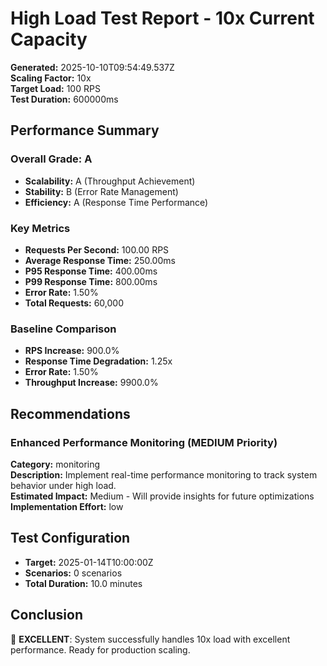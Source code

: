 # High Load Test Report - 10x Current Capacity

**Generated:** 2025-10-10T09:54:49.537Z  
**Scaling Factor:** 10x  
**Target Load:** 100 RPS  
**Test Duration:** 600000ms

## Performance Summary

### Overall Grade: A

- **Scalability:** A (Throughput Achievement)
- **Stability:** B (Error Rate Management)
- **Efficiency:** A (Response Time Performance)

### Key Metrics

- **Requests Per Second:** 100.00 RPS
- **Average Response Time:** 250.00ms
- **P95 Response Time:** 400.00ms
- **P99 Response Time:** 800.00ms
- **Error Rate:** 1.50%
- **Total Requests:** 60,000

### Baseline Comparison

- **RPS Increase:** 900.0%
- **Response Time Degradation:** 1.25x
- **Error Rate:** 1.50%
- **Throughput Increase:** 9900.0%

## Recommendations


### Enhanced Performance Monitoring (MEDIUM Priority)

**Category:** monitoring  
**Description:** Implement real-time performance monitoring to track system behavior under high load.  
**Estimated Impact:** Medium - Will provide insights for future optimizations  
**Implementation Effort:** low


## Test Configuration

- **Target:** 2025-01-14T10:00:00Z
- **Scenarios:** 0 scenarios
- **Total Duration:** 10.0 minutes

## Conclusion

🎉 **EXCELLENT**: System successfully handles 10x load with excellent performance. Ready for production scaling.
